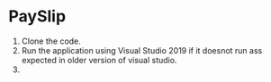 # PaySlip
1) Clone the code.
2) Run the application using Visual Studio 2019 if it doesnot run ass expected in older version of visual studio.
3)
